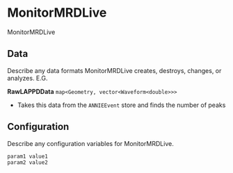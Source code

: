 # MonitorMRDLive

MonitorMRDLive

## Data

Describe any data formats MonitorMRDLive creates, destroys, changes, or analyzes. E.G.

**RawLAPPDData** `map<Geometry, vector<Waveform<double>>>`
* Takes this data from the `ANNIEEvent` store and finds the number of peaks


## Configuration

Describe any configuration variables for MonitorMRDLive.

```
param1 value1
param2 value2
```

